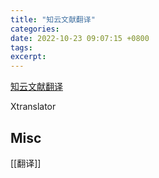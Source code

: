 ```yaml
---
title: "知云文献翻译"
categories: 
date: 2022-10-23 09:07:15 +0800
tags: 
excerpt: 
---
```






[知云文献翻译](https://www.zhiyunwenxian.cn)

Xtranslator







## Misc

[[翻译]]


